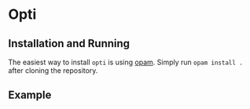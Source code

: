 
# Opti

## Installation and Running

The easiest way to install `opti` is using [opam](https://opam.ocaml.org/).
Simply run `opam install .` after cloning the repository.

## Example
